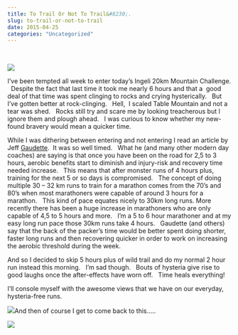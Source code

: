 ```yaml
---
title: To Trail Or Not To Trail&#8230;.
slug: to-trail-or-not-to-trail
date: 2015-04-25
categories: "Uncategorized"
---
```


<p> </p>
<p><img src="https://res.cloudinary.com/dy6grlu8z/image/upload/v1558842077/wcolvqlkknnpimet7540.jpg"/></p>
<p>I’ve been tempted all week to enter today’s Ingeli 20km Mountain Challenge.   Despite the fact that last time it took me nearly 6 hours and that a  good deal of that time was spent clinging to rocks and crying hysterically.   But I’ve gotten better at rock-clinging.   Hell,  I scaled Table Mountain and not a tear was shed.   Rocks still try and scare me by looking treacherous but I ignore them and plough ahead.   I was curious to know whether my new-found bravery would mean a quicker time.</p>
<p>While I was dithering between entering and not entering I read an article by Jeff <a title="Browse here" href="http://http://runnersconnect.net/coach-corner/are-you-putting-too-much-emphasis-on-the-long-run-as-part-of-your-marathon-training/">Gaudette</a>.  It was so well timed.   What he (and many other modern day coaches) are saying is that once you have been on the road for 2,5 to 3 hours, aerobic benefits start to diminish and injury-risk and recovery time needed increase.   This means that after monster runs of 4 hours plus, training for the next 5 or so days is compromised.   The concept of doing multiple 30 – 32 km runs to train for a marathon comes from the 70’s and 80’s when most marathoners were capable of around 3 hours for a marathon.   This kind of pace equates nicely to 30km long runs. More recently there has been a huge increase in marathoners who are only capable of 4,5 to 5 hours and more.   I’m a 5 to 6 hour marathoner and at my easy long run pace those 30km runs take 4 hours.   Gaudette (and others) say that the back of the packer’s time would be better spent doing shorter, faster long runs and then recovering quicker in order to work on increasing the aerobic threshold during the week.</p>
<p>And so I decided to skip 5 hours plus of wild trail and do my normal 2 hour run instead this morning.   I’m sad though.   Bouts of hysteria give rise to good laughs once the after-effects have worn off.   Time heals everything!</p>
<p>I’ll console myself with the awesome views that we have on our everyday, hysteria-free runs.</p>
<p><img src="https://res.cloudinary.com/dy6grlu8z/image/upload/v1558842078/vxvk9ixrkcfpn26vn9ck.jpg"/>And then of course I get to come back to this…..</p>
<p><img src="https://res.cloudinary.com/dy6grlu8z/image/upload/v1558842079/gwyozkuthgpla88wt4on.jpg"/></p>


